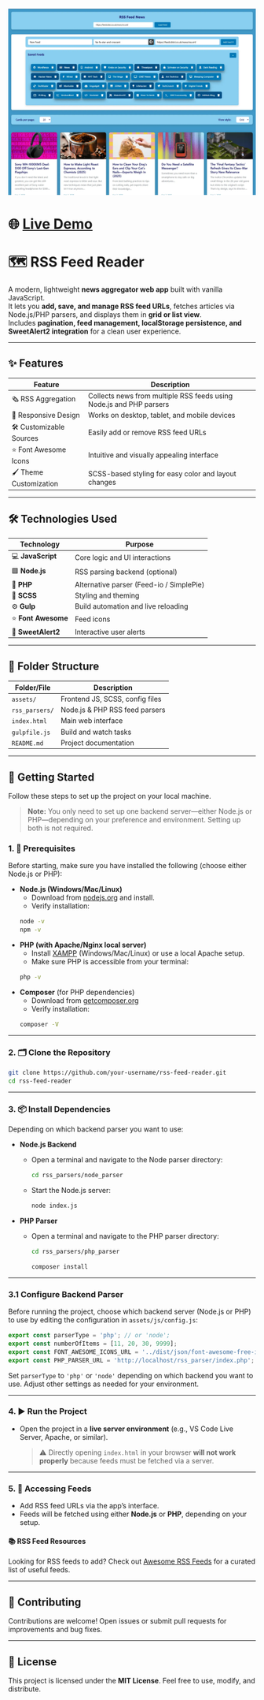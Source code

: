 ![RSS Feed News Preview](/assets/images/RSS_Feed_News.webp)
# 🌐 [Live Demo](https://abddomain.epizy.com/rss)

# 🗺️ RSS Feed Reader

A modern, lightweight **news aggregator web app** built with vanilla JavaScript.  
It lets you **add, save, and manage RSS feed URLs**, fetches articles via Node.js/PHP parsers, and displays them in **grid or list view**.  
Includes **pagination, feed management, localStorage persistence, and SweetAlert2 integration** for a clean user experience.

---

## ✨ Features

| Feature                | Description                                                                 |
|------------------------|-----------------------------------------------------------------------------|
| 🗞️ RSS Aggregation      | Collects news from multiple RSS feeds using Node.js and PHP parsers         |
| 📱 Responsive Design    | Works on desktop, tablet, and mobile devices                                |
| 🛠️ Customizable Sources | Easily add or remove RSS feed URLs                                          |
| ⭐️ Font Awesome Icons   | Intuitive and visually appealing interface                                  |
| 🖌️ Theme Customization  | SCSS-based styling for easy color and layout changes                        |

---

## 🛠️ Technologies Used

| Technology      | Purpose                                |
|-----------------|----------------------------------------|
| 💻 **JavaScript**  | Core logic and UI interactions          |
| 🟩 **Node.js**     | RSS parsing backend (optional)          |
| 🐘 **PHP**         | Alternative parser (Feed-io / SimplePie)|
| 🎨 **SCSS**        | Styling and theming                     |
| ⚙️ **Gulp**        | Build automation and live reloading     |
| ⭐️ **Font Awesome**| Feed icons                              |
| 🔔 **SweetAlert2** | Interactive user alerts                 |

---

## 📁 Folder Structure

| Folder/File         | Description                                 |
|---------------------|---------------------------------------------|
|  `assets/`           | Frontend JS, SCSS, config files             |
|  `rss_parsers/`      | Node.js & PHP RSS feed parsers              |
|  `index.html`        | Main web interface                          |
|  `gulpfile.js`       | Build and watch tasks                       |
|  `README.md`         | Project documentation                       |

---

## 🚀 Getting Started


Follow these steps to set up the project on your local machine.

> **Note:** You only need to set up one backend server—either Node.js or PHP—depending on your preference and environment. Setting up both is not required.

### 1. 🧩 Prerequisites


Before starting, make sure you have installed the following (choose either Node.js or PHP):

- **Node.js (Windows/Mac/Linux)**  
  - Download from [nodejs.org](https://nodejs.org/) and install.  
  - Verify installation:
  ```bash
  node -v
  npm -v
  ```
- **PHP (with Apache/Nginx local server)**
  - Install [XAMPP](https://www.apachefriends.org/) (Windows/Mac/Linux) or use a local Apache setup.
  - Make sure PHP is accessible from your terminal:
  ```bash
  php -v
  ```
- **Composer** (for PHP dependencies)
  - Download from [getcomposer.org](https://getcomposer.org/)
  - Verify installation:
  ```bash
  composer -V
  ```

---

### 2. 🗂️ Clone the Repository

```bash
git clone https://github.com/your-username/rss-feed-reader.git
cd rss-feed-reader
```

---

### 3. 📦 Install Dependencies


Depending on which backend parser you want to use:

- **Node.js Backend**
  - Open a terminal and navigate to the Node parser directory:
    ```bash
    cd rss_parsers/node_parser
    ```
  - Start the Node.js server:
    ```bash
    node index.js
    ```

- **PHP Parser**
  - Open a terminal and navigate to the PHP parser directory:
    ```bash
    cd rss_parsers/php_parser
    ```
	```bash
    composer install
    ```

---

### 3.1 Configure Backend Parser

Before running the project, choose which backend server (Node.js or PHP) to use by editing the configuration in `assets/js/config.js`:

```js
export const parserType = 'php'; // or 'node';
export const numberOfItems = [11, 20, 30, 9999];
export const FONT_AWESOME_ICONS_URL = '../dist/json/font-awesome-free-icons.json';
export const PHP_PARSER_URL = 'http://localhost/rss_parser/index.php';
```

Set `parserType` to `'php'` or `'node'` depending on which backend you want to use. Adjust other settings as needed for your environment.

---

### 4. ▶️ Run the Project


- Open the project in a **live server environment** (e.g., VS Code Live Server, Apache, or similar).
  > ⚠️ Directly opening `index.html` in your browser **will not work properly** because feeds must be fetched via a server.

---

### 5. 🔗 Accessing Feeds

- Add RSS feed URLs via the app’s interface.
- Feeds will be fetched using either **Node.js** or **PHP**, depending on your setup.

#### 📚 RSS Feed Resources

Looking for RSS feeds to add? Check out [Awesome RSS Feeds](https://github.com/plenaryapp/awesome-rss-feeds) for a curated list of useful feeds.

---

## 🤝 Contributing

Contributions are welcome!
Open issues or submit pull requests for improvements and bug fixes.

---

## 📝 License

This project is licensed under the **MIT License**.
Feel free to use, modify, and distribute.